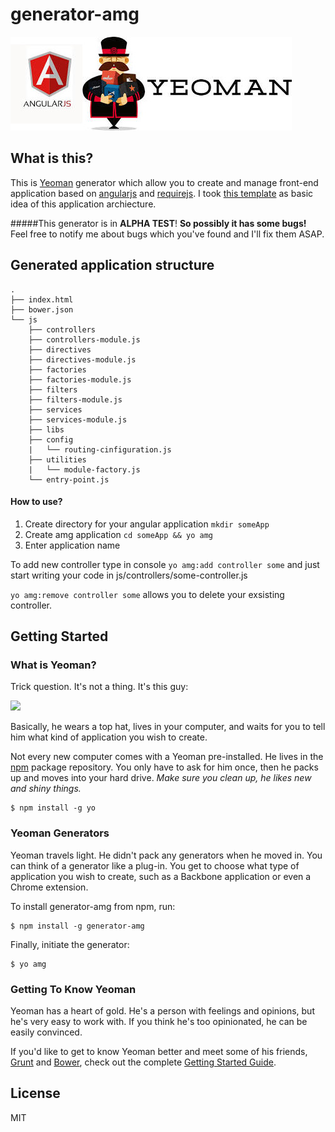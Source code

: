 # generator-amg 
![logo](https://raw.githubusercontent.com/AndrewKovalenko/generator-amg/master/logo.jpg)

## What is this?

This is [Yeoman](http://yeoman.io) generator which allow you to create and manage front-end application based on [angularjs](https://angularjs.org/) and [requirejs](http://requirejs.org/). I took [this template](https://github.com/AndrewKovalenko/AngularJs-Application-Template) as basic idea of this application archiecture.

#####This generator is in **ALPHA TEST**! 
**So possibly it has some bugs!** Feel free to notify me about bugs which you've found and I'll fix them ASAP.

## Generated application structure
```
.
├── index.html
├── bower.json
└── js
    ├── controllers
    ├── controllers-module.js
    ├── directives
    ├── directives-module.js
    ├── factories
    ├── factories-module.js
    ├── filters
    ├── filters-module.js
    ├── services
    ├── services-module.js
    ├── libs
    ├── config
    |   └── routing-cinfiguration.js
    ├── utilities
    |   └── module-factory.js
    └── entry-point.js
```
#### How to use?

1. Create directory for your angular application `mkdir someApp`
2. Create amg application `cd someApp && yo amg`
3. Enter application name

To add new controller type in console `yo amg:add controller some`
and just start writing your code in js/controllers/some-controller.js

`yo amg:remove controller some` allows you to delete your exsisting controller.


## Getting Started

### What is Yeoman?

Trick question. It's not a thing. It's this guy:

![](http://i.imgur.com/JHaAlBJ.png)

Basically, he wears a top hat, lives in your computer, and waits for you to tell him what kind of application you wish to create.

Not every new computer comes with a Yeoman pre-installed. He lives in the [npm](https://npmjs.org) package repository. You only have to ask for him once, then he packs up and moves into your hard drive. *Make sure you clean up, he likes new and shiny things.*

```
$ npm install -g yo
```

### Yeoman Generators

Yeoman travels light. He didn't pack any generators when he moved in. You can think of a generator like a plug-in. You get to choose what type of application you wish to create, such as a Backbone application or even a Chrome extension.

To install generator-amg from npm, run:

```
$ npm install -g generator-amg
```

Finally, initiate the generator:

```
$ yo amg
```

### Getting To Know Yeoman

Yeoman has a heart of gold. He's a person with feelings and opinions, but he's very easy to work with. If you think he's too opinionated, he can be easily convinced.

If you'd like to get to know Yeoman better and meet some of his friends, [Grunt](http://gruntjs.com) and [Bower](http://bower.io), check out the complete [Getting Started Guide](https://github.com/yeoman/yeoman/wiki/Getting-Started).


## License

MIT
